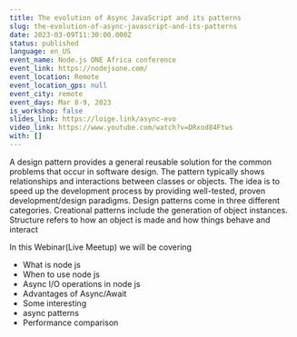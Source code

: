 ```yaml
---
title: The evolution of Async JavaScript and its patterns
slug: the-evolution-of-async-javascript-and-its-patterns
date: 2023-03-09T11:30:00.000Z
status: published
language: en_US
event_name: Node.js ONE Africa conference
event_link: https://nodejsone.com/
event_location: Remote
event_location_gps: null
event_city: remote
event_days: Mar 8-9, 2023
is_workshop: false
slides_link: https://loige.link/async-evo
video_link: https://www.youtube.com/watch?v=DRxod84Ftws
with: []
---
```


A design pattern provides a general reusable solution for the common problems that occur in software design. The pattern typically shows relationships and interactions between classes or objects. The idea is to speed up the development process by providing well-tested, proven development/design paradigms.
Design patterns come in three different categories. Creational patterns include the generation of object instances. Structure refers to how an object is made and how things behave and interact

In this Webinar(Live Meetup) we will be covering

- What is node js
- When to use node js
- Async I/O operations in node js
- Advantages of Async/Await
- Some interesting
- async patterns
- Performance comparison
